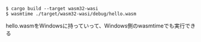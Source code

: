 ```shell
$ cargo build --target wasm32-wasi
$ wasmtime ./target/wasm32-wasi/debug/hello.wasm
```

hello.wasmをWindowsに持っていって、Windows側のwasmtimeでも実行できる